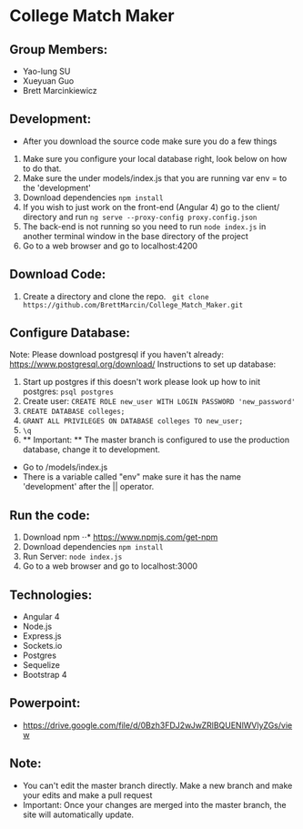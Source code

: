 # College Match Maker

## Group Members:
* Yao-lung SU
* Xueyuan Guo
* Brett Marcinkiewicz

## Development:
* After you download the source code make sure you do a few things
1. Make sure you configure your local database right, look below on how to do that.
2. Make sure the under models/index.js that you are running var env = to the 'development'
3. Download dependencies ``` npm install ```
4. If you wish to just work on the front-end (Angular 4) go to the client/ directory and run ``` ng serve --proxy-config proxy.config.json ```
5. The back-end is not running so you need to run ``` node index.js ``` in another terminal window in the base directory of the project
6. Go to a web browser and go to localhost:4200

## Download Code:
1. Create a directory and clone the repo.
``` git clone  https://github.com/BrettMarcin/College_Match_Maker.git```

## Configure Database:
Note: Please download postgresql if you haven't already: https://www.postgresql.org/download/
Instructions to set up database:
1. Start up postgres if this doesn't work please look up how to init postgres: ``` psql postgres ```
2. Create user: ``` CREATE ROLE new_user WITH LOGIN PASSWORD 'new_password' ```
3. ``` CREATE DATABASE colleges; ```
4. ``` GRANT ALL PRIVILEGES ON DATABASE colleges TO new_user; ```
5. ``` \q ```
6. ** Important: ** The master branch is configured to use the production database, change it to development.
  - Go to /models/index.js
  - There is a variable called "env" make sure it has the name 'development' after the || operator.

## Run the code:
1. Download npm
⋅⋅* https://www.npmjs.com/get-npm
2. Download dependencies ``` npm install ```
3. Run Server: ``` node index.js ```
4. Go to a web browser and go to localhost:3000

## Technologies:
* Angular 4
* Node.js
* Express.js
* Sockets.io
* Postgres
* Sequelize
* Bootstrap 4

## Powerpoint:
* https://drive.google.com/file/d/0Bzh3FDJ2wJwZRlBQUENlWVlyZGs/view

## Note:
* You can't edit the master branch directly. Make a new branch and make your edits and make a pull request
* Important: Once your changes are merged into the master branch, the site will automatically update.
